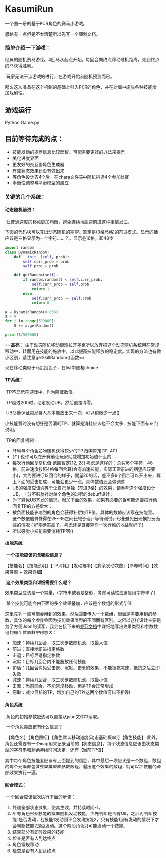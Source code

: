 # KasumiRun
一个图一乐的基于PCR角色的赛马小游戏。

思路有一点但是不太清楚所以先写一个策划文档。

### 简单介绍一下游戏：

​	经典的随机赛马游戏。4匹马从起点开始，每回合向终点移动随机距离，先到终点的马获得胜利。

​	玩家无法干涉游戏的进行，在游戏开始前随机预测而已。

​	那么这次准备在这个机制的基础上引入PCR的角色，并在对局中施放各种技能增加戏剧性。

## 游戏运行

Python Game.py

## 目前等待完成的点：

- 技能发动的提示信息比较弱智。可能需要更好的办法来提示
- 美化进度界面
- 更友好的交互型角色生成器
- 有些状态效果还没有做出来
- 等角色设计齐4个后，在chara文件夹中随机挑选4个参加比赛
- 平衡性调整与平衡模型的建立



### 关键的几个系统：

#### 动态随机前进：

​	让普通速度的移动更加均衡，避免连续地高速前进这种事情发生。

​	下面的代码块可以算出动态随机的期望。暂定是(3格/5格)的前进模式。显示的话应该是三格显示为一个字符……？。显示是16格。即48步

```python
import random
class DynamicRandom:
    def __init__(self, prob):
        self.curr_prob = prob
        self.prob = prob
    
    def getRandom(self):
        if random.random() < self.curr_prob:
            self.curr_prob = self.prob
            return 1
        else:
            self.curr_prob += self.prob
            return 0
        
a = DynamicRandom(0.056)
S = 0
for i in range(500000):
    S += a.getRandom()

print(S/500000)
```



==**高亮：** 由于动态随机移动很难拉开差距所以放弃把这个动态随机系统用在常规移动中，转而用在技能的施放中，以此提高技能释放的稳定度。实现的方法也有微小区别，请注意getSkillRandom()函数==

现在移动类似于马趴投色子，在list中随机choice

#### TP系统：

​	TP不显示在游戏中，作为隐藏数值。

​	TP超过200时，必定发动UB，然后直接清零。

​	UB尽量保证每局每人基本能放出来一次，可以稍微少一点()

​	小技能暂时没有想好是否消耗TP，就算是消耗应该也不会太多，技能下面有专门说明。

​	TP的回复机制：

- 开局每个角色初始随机获得较少的TP       范围暂定[10, 40] 
- (↑) 也许可以在开赛前让玩家助威增加初始值什么的……
- 每次行动回复随机值                    范围暂定[12, 28]
  考虑是这样的：总共16个字符，48格，前进速度按照4格每回合算(会有加速技能，实际正常前进的期望应该要小)，大约要进行12回合的样子，期望20的话，差不多9个回合可以开出来，算上下面的受击加成，可能会更少一点。具体数值还会做调整
- UB的强度应该约等于让自己单独【前进9格】的效果，请参考这个强度设计UB，十分不鼓励针对单个角色的过强的debuff设计。
- 为了避免UB齐发的情况，增加下面的效果，如果有必要的话可能还要把行动回复TP的方差增大：
- 被负面技能影响到的角色会获得补偿的TP值，具体的数值应该写在技能里。  ~~这个数值脑算觉得在25~35之间比较合理。等待测试，尽量避免出现挨打反而赚的情况~~     (   好吧确实高了，考虑还是直接算作一次行动的收益就好了)
- 所以感觉小技能需要消耗TP啊()

#### 技能系统

​	**一个技能应该包含哪些信息？**

​	【技能名】【技能说明】【TP消耗】【发动概率】【剩余发动次数】【冷却时间】【效果类型 + 效果详细】

​	**这个效果类型和详细需要什么呢？**

​	效果类型应该是一个常量。(字符串或者是整形，考虑可读性应该是用字符串了)

​	某个技能可能会由下面的多个效果叠加，应该是个数组的形式存储

​	这里先列一些可能会用到的效果，然后需要传入一个数组，里面是需要用到的参数，具体的每个参数会因为技能效果类型的不同而有区别。之所以这样设计主要是为了方便Json的读写，我会在接下来的[规范文档](./效果列表.md)中详细地写出效果类型和参数数组的每个位置数字的意义：	

- 加速：持续几回合，取三次步数随机池，取最大值
- 前进：直接地前进指定格数
- 击退：目标后退指定格数
- 沉默：目标几回合内不能施放任何技能
- 护盾：几回合内免受击退、沉默、击晕的效果，不能抵抗减速，抵抗之后立即失效
- 减速：持续几回合，取三次步数随机池，取最小值
- 击晕：当前回合，不能常规移动，但是TP会正常增加
- 窃取：减少目标的TP，增加自己的TP(这两个数值可以不相等)

#### 角色系统

​	角色的初始参数应该可以直接从json文件中读取。

​	一个角色类应该有什么信息？	

​	【角色名】【角色图标】【角色默认移动速度(动态基础概率)】【角色技能】   此外，角色还需要有一个map用来记录当前的【状态信息】，每个状态信息应该由状态类型的字符串和剩余持续时间决定，还有【当前TP值】

​	其中每个角色技能里应该有上面提到的信息，其中最后一项应该是一个数组，数组的每个元素都包含效果类型和参数数组。遍历这个效果的数组，就可以把技能的全部效果执行一遍。

#### 回合模式：

​	一个回合应该依次执行下面的步骤：

1. 处理全部状态效果，使其生效，并持续时间-1。
2. 所有角色根据技能的概率随机发动技能，优先判断是否有UB，之后再判断技能1是否发动，若技能1发动则不会发动技能2，只有技能1没有发动的情况下才会判断技能2是否发动。这个阶段角色只可能发动一个技能。
3. 结算部分有即时效果的技能
4. 检查是否有人到达终点
5. 角色常规移动
6. 检查是否有人到达终点